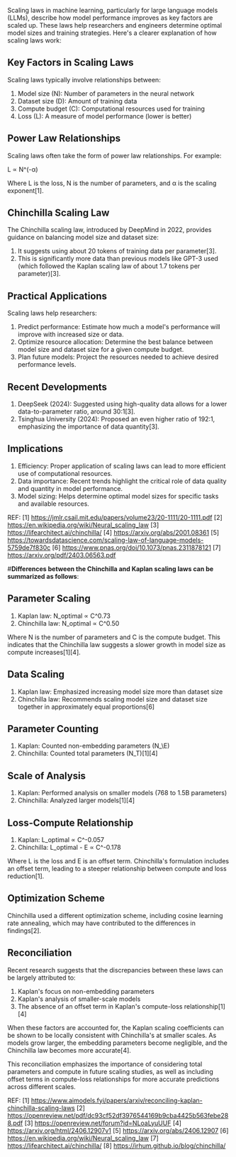 Scaling laws in machine learning, particularly for large language models (LLMs), describe how model performance improves as key factors are scaled up. These laws help researchers and engineers determine optimal model sizes and training strategies. Here's a clearer explanation of how scaling laws work:

## Key Factors in Scaling Laws

Scaling laws typically involve relationships between:

1. Model size (N): Number of parameters in the neural network
2. Dataset size (D): Amount of training data
3. Compute budget (C): Computational resources used for training
4. Loss (L): A measure of model performance (lower is better)

## Power Law Relationships

Scaling laws often take the form of power law relationships. For example:

L ∝ N^(-α)

Where L is the loss, N is the number of parameters, and α is the scaling exponent[1].

## Chinchilla Scaling Law

The Chinchilla scaling law, introduced by DeepMind in 2022, provides guidance on balancing model size and dataset size:

1. It suggests using about 20 tokens of training data per parameter[3].
2. This is significantly more data than previous models like GPT-3 used (which followed the Kaplan scaling law of about 1.7 tokens per parameter)[3].

## Practical Applications

Scaling laws help researchers:

1. Predict performance: Estimate how much a model's performance will improve with increased size or data.
2. Optimize resource allocation: Determine the best balance between model size and dataset size for a given compute budget.
3. Plan future models: Project the resources needed to achieve desired performance levels.

## Recent Developments

1. DeepSeek (2024): Suggested using high-quality data allows for a lower data-to-parameter ratio, around 30:1[3].
2. Tsinghua University (2024): Proposed an even higher ratio of 192:1, emphasizing the importance of data quantity[3].

## Implications

1. Efficiency: Proper application of scaling laws can lead to more efficient use of computational resources.
2. Data importance: Recent trends highlight the critical role of data quality and quantity in model performance.
3. Model sizing: Helps determine optimal model sizes for specific tasks and available resources.

REF:
[1] https://jmlr.csail.mit.edu/papers/volume23/20-1111/20-1111.pdf
[2] https://en.wikipedia.org/wiki/Neural_scaling_law
[3] https://lifearchitect.ai/chinchilla/
[4] https://arxiv.org/abs/2001.08361
[5] https://towardsdatascience.com/scaling-law-of-language-models-5759de7f830c
[6] https://www.pnas.org/doi/10.1073/pnas.2311878121
[7] https://arxiv.org/pdf/2403.06563.pdf

#**Differences between the Chinchilla and Kaplan scaling laws can be summarized as follows**:

## Parameter Scaling

1. Kaplan law: N_optimal ∝ C^0.73
2. Chinchilla law: N_optimal ∝ C^0.50

Where N is the number of parameters and C is the compute budget. This indicates that the Chinchilla law suggests a slower growth in model size as compute increases[1][4].

## Data Scaling

1. Kaplan law: Emphasized increasing model size more than dataset size
2. Chinchilla law: Recommends scaling model size and dataset size together in approximately equal proportions[6]

## Parameter Counting

1. Kaplan: Counted non-embedding parameters (N_\E)
2. Chinchilla: Counted total parameters (N_T)[1][4]

## Scale of Analysis

1. Kaplan: Performed analysis on smaller models (768 to 1.5B parameters)
2. Chinchilla: Analyzed larger models[1][4]

## Loss-Compute Relationship

1. Kaplan: L_optimal ∝ C^-0.057
2. Chinchilla: L_optimal - E ∝ C^-0.178

Where L is the loss and E is an offset term. Chinchilla's formulation includes an offset term, leading to a steeper relationship between compute and loss reduction[1].

## Optimization Scheme

Chinchilla used a different optimization scheme, including cosine learning rate annealing, which may have contributed to the differences in findings[2].

## Reconciliation

Recent research suggests that the discrepancies between these laws can be largely attributed to:

1. Kaplan's focus on non-embedding parameters
2. Kaplan's analysis of smaller-scale models
3. The absence of an offset term in Kaplan's compute-loss relationship[1][4]

When these factors are accounted for, the Kaplan scaling coefficients can be shown to be locally consistent with Chinchilla's at smaller scales. As models grow larger, the embedding parameters become negligible, and the Chinchilla law becomes more accurate[4].

This reconciliation emphasizes the importance of considering total parameters and compute in future scaling studies, as well as including offset terms in compute-loss relationships for more accurate predictions across different scales.

REF:
[1] https://www.aimodels.fyi/papers/arxiv/reconciling-kaplan-chinchilla-scaling-laws
[2] https://openreview.net/pdf/dc93cf52df3976544169b9cba4425b563febe288.pdf
[3] https://openreview.net/forum?id=NLoaLyuUUF
[4] https://arxiv.org/html/2406.12907v1
[5] https://arxiv.org/abs/2406.12907
[6] https://en.wikipedia.org/wiki/Neural_scaling_law
[7] https://lifearchitect.ai/chinchilla/
[8] https://irhum.github.io/blog/chinchilla/
